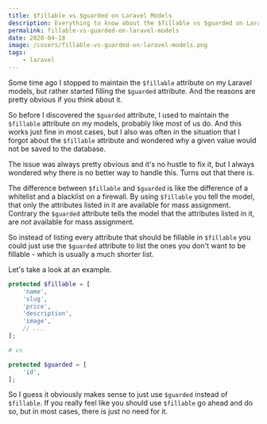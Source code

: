 ```yaml
---
title: $fillable vs $guarded on Laravel Models
description: Everything to know about the $fillable vs $guarded on Laravel Models discussion.
permalink: fillable-vs-guarded-on-laravel-models
date: 2020-04-18
image: /covers/fillable-vs-guarded-on-laravel-models.png
tags:
    - laravel 
---
```


Some time ago I stopped to maintain the `$fillable` attribute on my Laravel models, but rather started filling the `$guarded` attribute. And the reasons are pretty obvious if you think about it.

<!-- more -->

So before I discovered the `$guarded` attribute, I used to maintain the `$fillable` attribute on my models, probably like most of us do. And this works just fine in most cases, but I also was often in the situation that I forgot about the `$fillable` attribute and wondered why a given value would not be saved to the database.

The issue was always pretty obvious and it's no hustle to fix it, but I always wondered why there is no better way to handle this. Turns out that there is. 

The difference between `$fillable` and `$guarded` is like the difference of a whitelist and a blacklist on a firewall. By using `$fillable` you tell the model, that only the attributes listed in it are available for mass assignment. Contrary the `$guarded` attribute tells the model that the attributes listed in it, are _not_ available for mass assignment.

So instead of listing every attribute that should be fillable in `$fillable` you could just use the `$guarded` attribute to list the ones you don't want to be fillable - which is usually a much shorter list. 

Let's take a look at an example.

```php
protected $fillable = [
    'name',
    'slug',
    'price',
    'description',
    'image',
    // ...
];

# vs 

protected $guarded = [
    'id',
];
```

So I guess it obviously makes sense to just use `$guarded` instead of `$fillable`. If you really feel like you should use `$fillable` go ahead and do so, but in most cases, there is just no need for it.